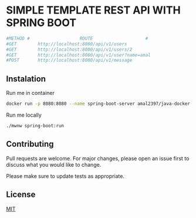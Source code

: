 # SIMPLE TEMPLATE REST API WITH SPRING BOOT

```python
#METHOD #                   ROUTE                    #
#GET        http://localhost:8080/api/v1/users
#GET        http://localhost:8080/api/v1/users/2
#GET        http://localhost:8080/api/v1/user?name=amal
#POST       http://localhost:8080/api/v1/message

```

## Instalation

Run me in container
```bash
docker run -p 8080:8080 --name spring-boot-server amal2397/java-docker
```

Run me locally
```bash
./mwnw spring-boot:run
```

## Contributing
Pull requests are welcome. For major changes, please open an issue first to discuss what you would like to change.

Please make sure to update tests as appropriate.

## License
[MIT](https://choosealicense.com/licenses/mit/)